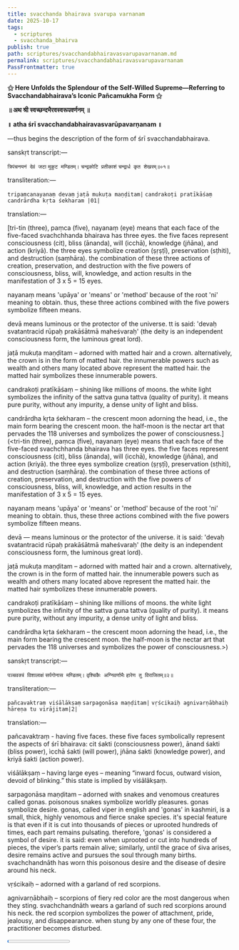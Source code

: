 ```yaml
---
title: svacchanda bhairava svarupa varnanam
date: 2025-10-17
tags:
  - scriptures
  - svacchanda_bhairva
publish: true
path: scriptures/svacchandabhairavasvarupavarnanam.md
permalink: scriptures/svacchandabhairavasvarupavarnanam
PassFrontmatter: true
---
```

**⚝ Here Unfolds the Splendour of the Self-Willed Supreme—Referring to Svacchandabhairava’s Iconic Pañcamukha Form ⚝**


**॥ अथ श्री स्वच्छन्दभैरवस्वरूपवर्णनम् ॥** 

**॥ atha śrī svacchandabhairavasvarūpavarṇanam ॥**

—thus begins the description of the form of śrī svacchandabhairava.

sanskṛt transcript:—

`त्रिपंचनयनं देवं जटा`
`मुकुट मण्डितम्।`
`चन्द्रकोटि प्रतीकाशं`
`चन्द्रार्ध कृत शेखरम्॥०१॥` 

transliteration:—

`tripaṃcanayanaṃ devaṃ`
`jaṭā mukuṭa maṇḍitam|`
`candrakoṭi pratīkāśaṃ`
`candrārdha kṛta śekharam |01|`

translation:— 

[tri-tin (three), paṃca (five), nayanaṃ (eye) means that each face of the five-faced svachchhanda bhairava has three eyes. the five faces represent consciousness (cit), bliss (ānanda), will (icchā), knowledge (jñāna), and action (kriyā). the three eyes symbolize creation (ṣṛṣṭī), preservation (sṭhiti), and destruction (saṃhāra). the combination of these three actions of creation, preservation, and destruction with the five powers of consciousness, bliss, will, knowledge, and action results in the manifestation of 3 x 5 = 15 eyes.

nayanaṃ means 'upāya' or 'means' or 'method' because of the root 'ni' meaning to obtain. thus, these three actions combined with the five powers symbolize fifteen means.

devā means luminous or the protector of the universe. tt is said: 'devaḥ svatantracid rūpaḥ prakāśātmā maheśvaraḥ' (the deity is an independent consciousness form, the luminous great lord).

jaṭā mukuṭa maṇḍitam – adorned with matted hair and a crown. alternatively, the crown is in the form of matted hair. the innumerable powers such as wealth and others many located above represent the matted hair. the matted hair symbolizes these innumerable powers.

candrakoṭi pratīkāśaṃ – shining like millions of moons. the white light symbolizes the infinity of the sattva guna tattva (quality of purity). it means pure purity, without any impurity, a dense unity of light and bliss.

candrārdha kṛta śekharam – the crescent moon adorning the head, i.e., the main form bearing the crescent moon. the half-moon is the nectar art that pervades the 118 universes and symbolizes the power of consciousness.](<tri-tin (three), paṃca (five), nayanaṃ (eye) means that each face of the five-faced svachchhanda bhairava has three eyes. the five faces represent consciousness (cit), bliss (ānanda), will (icchā), knowledge (jñāna), and action (kriyā). the three eyes symbolize creation (ṣṛṣṭī), preservation (sṭhiti), and destruction (saṃhāra). the combination of these three actions of creation, preservation, and destruction with the five powers of consciousness, bliss, will, knowledge, and action results in the manifestation of 3 x 5 = 15 eyes.

nayanaṃ means 'upāya' or 'means' or 'method' because of the root 'ni' meaning to obtain. thus, these three actions combined with the five powers symbolize fifteen means.

devā — means luminous or the protector of the universe. it is said: 'devaḥ svatantracid rūpaḥ prakāśātmā maheśvaraḥ' (the deity is an independent consciousness form, the luminous great lord).

jaṭā mukuṭa maṇḍitam – adorned with matted hair and a crown. alternatively, the crown is in the form of matted hair. the innumerable powers such as wealth and others many located above represent the matted hair. the matted hair symbolizes these innumerable powers.

candrakoṭi pratīkāśaṃ – shining like millions of moons. the white light symbolizes the infinity of the sattva guna tattva (quality of purity). it means pure purity, without any impurity, a dense unity of light and bliss.

candrārdha kṛta śekharam – the crescent moon adorning the head, i.e., the main form bearing the crescent moon. the half-moon is the nectar art that pervades the 118 universes and symbolizes the power of consciousness.>)


sanskṛt transcript:—

`पञ्चवक्त्रं विशालाक्षं`
`सर्पगोनास मण्डितम्।`
`वृश्चिकैः अग्निवर्णाभैः`
`हारेण तु विराजितम्॥२॥`

transliteration:—

`pañcavaktraṃ viśālākṣaṃ`
`sarpagonāsa maṇḍitam|`
`vṛścikaiḥ agnivarṇābhaiḥ`
`hāreṇa tu virājitam|2|`

translation:—

pañcavaktraṃ - having five faces. these five faces symbolically represent the aspects of śrī bhairava: cit śakti (consciousness power), ānand śakti (bliss power), ìcchā śakti (will power), jñāna śakti (knowledge power), and kriyā śakti (action power).

viśālākṣaṃ – having large eyes – meaning “inward focus, outward vision, devoid of blinking.” this state is implied by viśālākṣaṃ.

sarpagonāsa maṇḍitam – adorned with snakes and venomous creatures called gonas. poisonous snakes symbolize worldly pleasures. gonas symbolize desire. gonas, called viper in english and 'gonas' in kashmiri, is a small, thick, highly venomous and fierce snake species. it's special feature is that even if it is cut into thousands of pieces or uprooted hundreds of times, each part remains pulsating. therefore, 'gonas' is considered a symbol of desire. it is said: even when uprooted or cut into hundreds of pieces, the viper’s parts remain alive; similarly, until the grace of śiva arises, desire remains active and pursues the soul through many births. svachchandnāth has worn this poisonous desire and the disease of desire around his neck.

vṛścikaiḥ – adorned with a garland of red scorpions.

agnivarṇābhaiḥ – scorpions of fiery red color are the most dangerous when they sting. svachchandnāth wears a garland of such red scorpions around his neck. the red scorpion symbolizes the power of attachment, pride, jealousy, and disappearance. when stung by any one of these four, the practitioner becomes disturbed.

<progress id="file" max="100" value="02">02%</progress>